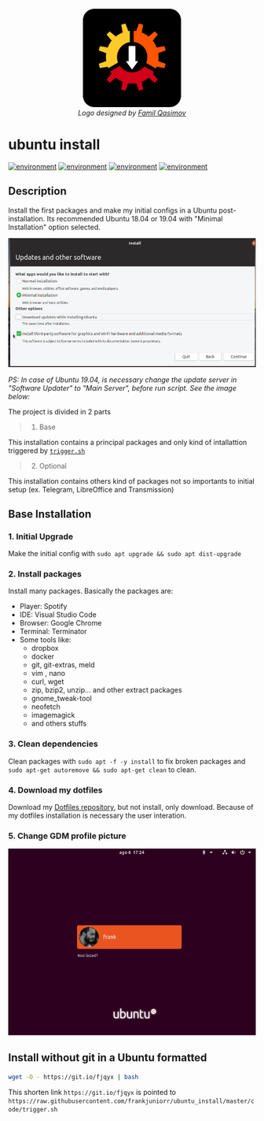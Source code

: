 <p align="center">
  <img src="logo/1024px.png" alt="ubuntu_install" height="200px">
  </br>
  <em> Logo designed by <a href="https://github.com/familqasimov">Famil Qasimov</a> </em>
</p>


ubuntu install
===========
[![environment](https://img.shields.io/badge/linux-ubuntu_18.04-E95420.svg)](https://img.shields.io/badge/linux-ubuntu_18.04-E95420.svg) [![environment](https://img.shields.io/badge/linux-ubuntu_19.04-77216F.svg)](https://img.shields.io/badge/linux-ubuntu_19.04-77216F.svg) [![environment](https://img.shields.io/badge/language-ansible-2196F3.svg)](https://img.shields.io/badge/tool-ansible-2196F3.svg) [![environment](https://img.shields.io/badge/language-shell-43A047.svg)](https://img.shields.io/badge/tool-ansible-2196F3.svg)

## Description
Install the first packages and make my initial configs in a Ubuntu post-installation. Its recommended Ubuntu 18.04 or 19.04 with "Minimal Installation" option selected.

<p align="center">
  <img src="screenshots/minimal_installation.png" alt="ubuntu_install">
  </br>
</p>

*PS: In case of Ubuntu 19.04, is necessary change the update server in "Software Updater" to "Main Server", before run script. See the image below:*

The project is divided in 2 parts

> 1. Base

This installation contains a principal packages and only kind of intallattion triggered by [``trigger.sh``](https://raw.githubusercontent.com/frankjuniorr/ubuntu_install/master/code/trigger.sh)

> 2. Optional

This installation contains others kind of packages not so importants to initial setup (ex. Telegram, LibreOffice and Transmission)

## Base Installation

### 1. Initial Upgrade
Make the initial config with `sudo apt upgrade && sudo apt dist-upgrade`
### 2. Install packages
Install many packages. Basically the packages are:
- Player: Spotify
- IDE: Visual Studio Code
- Browser: Google Chrome
- Terminal: Terminator
- Some tools like: 
  - dropbox
  - docker
  - git, git-extras, meld
  - vim , nano
  - curl, wget
  - zip, bzip2, unzip... and other extract packages
  - gnome_tweak-tool
  - neofetch
  - imagemagick
  - and others stuffs

### 3. Clean dependencies
Clean packages with `sudo apt -f -y install` to fix broken packages and `sudo apt-get autoremove && sudo apt-get clean` to clean.
### 4. Download my dotfiles
Download my [Dotfiles repository](https://github.com/frankjuniorr/dotfiles), but not install, only download. Because of my dotfiles installation is necessary the user interation.
### 5. Change GDM profile picture
<p align="center">
  <img src="screenshots/gdm_profile_picture.png" alt="ubuntu_install">
  </br>
</p>

## Install without git in a Ubuntu formatted
```bash
wget -O - https://git.io/fjqyx | bash
```
This shorten link ``https://git.io/fjqyx`` is pointed to ``https://raw.githubusercontent.com/frankjuniorr/ubuntu_install/master/code/trigger.sh``
